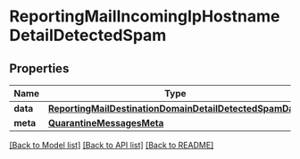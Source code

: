 # ReportingMailIncomingIpHostnameDetailDetectedSpam

## Properties
Name | Type | Description | Notes
------------ | ------------- | ------------- | -------------
**data** | [**ReportingMailDestinationDomainDetailDetectedSpamData**](ReportingMailDestinationDomainDetailDetectedSpamData.md) |  | [optional] 
**meta** | [**QuarantineMessagesMeta**](QuarantineMessagesMeta.md) |  | [optional] 

[[Back to Model list]](../README.md#documentation-for-models) [[Back to API list]](../README.md#documentation-for-api-endpoints) [[Back to README]](../README.md)

